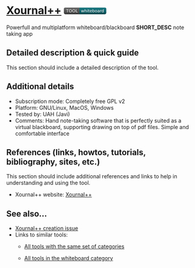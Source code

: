 # [Xournal++](https://github.com/xournalpp/xournalpp)  [<img src="images/whiteboard.png">](https://github.com/e-CLOSE/Toolbox/issues?q=label%3A01_TOOL+label%3Awhiteboard)

Powerfull and multiplatform whiteboard/blackboard __SHORT_DESC__ note taking app 


## Detailed description & quick guide

This section should include a detailed description of the tool.


## Additional details

- Subscription mode: Completely free GPL v2
- Platform: GNU/Linux, MacOS, Windows
- Tested by: UAH (Javi)
- Comments: Hand note-taking software that is perfectly suited as a virtual blackboard, supporting drawing on top of pdf files. Simple and comfortable interface


## References (links, howtos, tutorials, bibliography, sites, etc.)

This section should include additional references and links to help in
understanding and using the tool.

- Xournal++ website: [Xournal++](https://github.com/xournalpp/xournalpp)


## See also...

- [Xournal++ creation issue](https://github.com/e-CLOSE/Toolbox/issues/58)
- Links to similar tools:
  - [All tools with the same set of categories](https://github.com/e-CLOSE/Toolbox/issues?q=label%3A01_TOOL+label%3Awhiteboard)

  - [All tools in the whiteboard category](https://github.com/e-CLOSE/Toolbox/issues?q=label%3A01_TOOL+label%3Awhiteboard)
